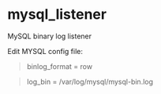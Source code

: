 # mysql_listener
MySQL binary log listener

Edit MYSQL config file: 

> binlog_format    = row

> log_bin          = /var/log/mysql/mysql-bin.log
